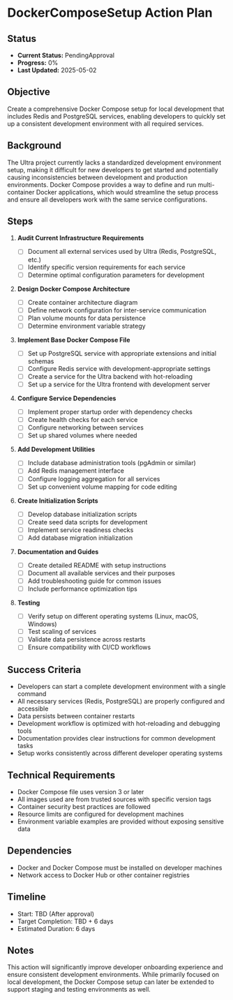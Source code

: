 # DockerComposeSetup Action Plan

## Status

- **Current Status:** PendingApproval
- **Progress:** 0%
- **Last Updated:** 2025-05-02

## Objective

Create a comprehensive Docker Compose setup for local development that includes Redis and PostgreSQL services, enabling developers to quickly set up a consistent development environment with all required services.

## Background

The Ultra project currently lacks a standardized development environment setup, making it difficult for new developers to get started and potentially causing inconsistencies between development and production environments. Docker Compose provides a way to define and run multi-container Docker applications, which would streamline the setup process and ensure all developers work with the same service configurations.

## Steps

1. **Audit Current Infrastructure Requirements**

   - [ ] Document all external services used by Ultra (Redis, PostgreSQL, etc.)
   - [ ] Identify specific version requirements for each service
   - [ ] Determine optimal configuration parameters for development

2. **Design Docker Compose Architecture**

   - [ ] Create container architecture diagram
   - [ ] Define network configuration for inter-service communication
   - [ ] Plan volume mounts for data persistence
   - [ ] Determine environment variable strategy

3. **Implement Base Docker Compose File**

   - [ ] Set up PostgreSQL service with appropriate extensions and initial schemas
   - [ ] Configure Redis service with development-appropriate settings
   - [ ] Create a service for the Ultra backend with hot-reloading
   - [ ] Set up a service for the Ultra frontend with development server

4. **Configure Service Dependencies**

   - [ ] Implement proper startup order with dependency checks
   - [ ] Create health checks for each service
   - [ ] Configure networking between services
   - [ ] Set up shared volumes where needed

5. **Add Development Utilities**

   - [ ] Include database administration tools (pgAdmin or similar)
   - [ ] Add Redis management interface
   - [ ] Configure logging aggregation for all services
   - [ ] Set up convenient volume mapping for code editing

6. **Create Initialization Scripts**

   - [ ] Develop database initialization scripts
   - [ ] Create seed data scripts for development
   - [ ] Implement service readiness checks
   - [ ] Add database migration initialization

7. **Documentation and Guides**

   - [ ] Create detailed README with setup instructions
   - [ ] Document all available services and their purposes
   - [ ] Add troubleshooting guide for common issues
   - [ ] Include performance optimization tips

8. **Testing**
   - [ ] Verify setup on different operating systems (Linux, macOS, Windows)
   - [ ] Test scaling of services
   - [ ] Validate data persistence across restarts
   - [ ] Ensure compatibility with CI/CD workflows

## Success Criteria

- Developers can start a complete development environment with a single command
- All necessary services (Redis, PostgreSQL) are properly configured and accessible
- Data persists between container restarts
- Development workflow is optimized with hot-reloading and debugging tools
- Documentation provides clear instructions for common development tasks
- Setup works consistently across different developer operating systems

## Technical Requirements

- Docker Compose file uses version 3 or later
- All images used are from trusted sources with specific version tags
- Container security best practices are followed
- Resource limits are configured for development machines
- Environment variable examples are provided without exposing sensitive data

## Dependencies

- Docker and Docker Compose must be installed on developer machines
- Network access to Docker Hub or other container registries

## Timeline

- Start: TBD (After approval)
- Target Completion: TBD + 6 days
- Estimated Duration: 6 days

## Notes

This action will significantly improve developer onboarding experience and ensure consistent development environments. While primarily focused on local development, the Docker Compose setup can later be extended to support staging and testing environments as well.
